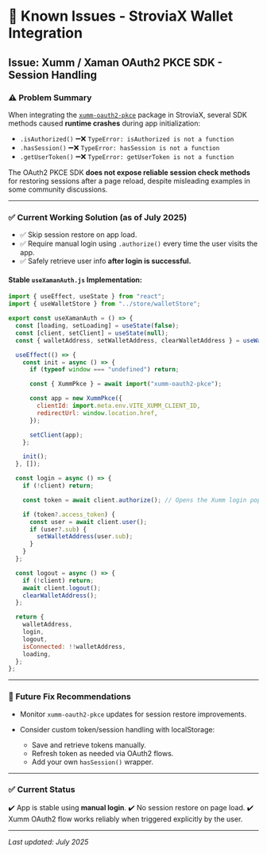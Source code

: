 # 🔦 Known Issues - StroviaX Wallet Integration

## Issue: Xumm / Xaman OAuth2 PKCE SDK - Session Handling

### ⚠️ Problem Summary

When integrating the [`xumm-oauth2-pkce`](https://www.npmjs.com/package/xumm-oauth2-pkce) package in StroviaX, several SDK methods caused **runtime crashes** during app initialization:

* `.isAuthorized()` ➖❌ `TypeError: isAuthorized is not a function`
* `.hasSession()` ➖❌ `TypeError: hasSession is not a function`
* `.getUserToken()` ➖❌ `TypeError: getUserToken is not a function`

The OAuth2 PKCE SDK **does not expose reliable session check methods** for restoring sessions after a page reload, despite misleading examples in some community discussions.

---

### ✅ Current Working Solution (as of July 2025)

* ✅ Skip session restore on app load.
* ✅ Require manual login using `.authorize()` every time the user visits the app.
* ✅ Safely retrieve user info **after login is successful.**

#### Stable `useXamanAuth.js` Implementation:

```jsx
import { useEffect, useState } from "react";
import { useWalletStore } from "../store/walletStore";

export const useXamanAuth = () => {
  const [loading, setLoading] = useState(false);
  const [client, setClient] = useState(null);
  const { walletAddress, setWalletAddress, clearWalletAddress } = useWalletStore();

  useEffect(() => {
    const init = async () => {
      if (typeof window === "undefined") return;

      const { XummPkce } = await import("xumm-oauth2-pkce");

      const app = new XummPkce({
        clientId: import.meta.env.VITE_XUMM_CLIENT_ID,
        redirectUrl: window.location.href,
      });

      setClient(app);
    };

    init();
  }, []);

  const login = async () => {
    if (!client) return;

    const token = await client.authorize(); // Opens the Xumm login popup

    if (token?.access_token) {
      const user = await client.user();
      if (user?.sub) {
        setWalletAddress(user.sub);
      }
    }
  };

  const logout = async () => {
    if (!client) return;
    await client.logout();
    clearWalletAddress();
  };

  return {
    walletAddress,
    login,
    logout,
    isConnected: !!walletAddress,
    loading,
  };
};
```

---

### 🔧 Future Fix Recommendations

* Monitor `xumm-oauth2-pkce` updates for session restore improvements.
* Consider custom token/session handling with localStorage:

  * Save and retrieve tokens manually.
  * Refresh token as needed via OAuth2 flows.
  * Add your own `hasSession()` wrapper.

---

### ✅ Current Status

✔️ App is stable using **manual login**.
✔️ No session restore on page load.
✔️ Xumm OAuth2 flow works reliably when triggered explicitly by the user.

---

*Last updated: July 2025*
